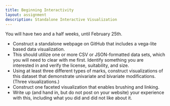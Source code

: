 ```yaml
---
title: Beginning Interactivity
layout: assignment
description: Standalone Interactive Visualization
---
```


You will have two and a half weeks, until February 25th.

 * Construct a standalone webpage on GitHub that includes a vega-lite based
   data visualization.
 * This should utilize one or more CSV or JSON-formatted data sets, which you
   will need to clear with me first.  Identify something you are interested in
   and verify the license, suitability, and size.
 * Using at least three different types of marks, construct visualizations of
   this dataset that demonstrate univariate and bivariate modifications.
   (Three visualizations.)
 * Construct one faceted visualization that enables brushing and linking.
 * Write up (and hand in, but do not post on your website) your experience with
   this, including what you did and did not like about it.

